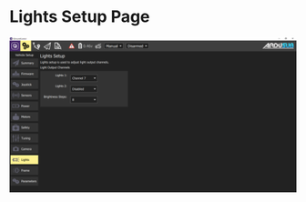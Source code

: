 # Lights Setup Page

<img src="/images/reference/reference-ardusub-lights.png" class="img-responsive img-center" style="max-height:600px;">
